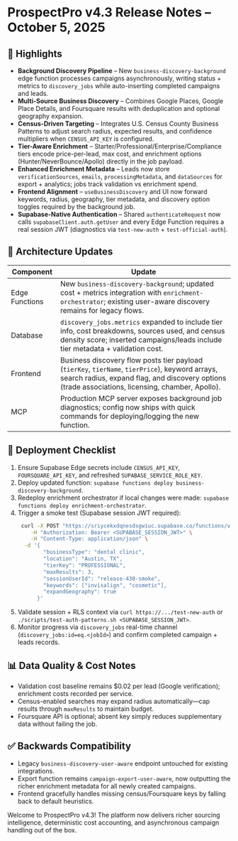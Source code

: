 # ProspectPro v4.3 Release Notes – October 5, 2025

## 🚀 Highlights

- **Background Discovery Pipeline** – New `business-discovery-background` edge function processes campaigns asynchronously, writing status + metrics to `discovery_jobs` while auto-inserting completed campaigns and leads.
- **Multi-Source Business Discovery** – Combines Google Places, Google Place Details, and Foursquare results with deduplication and optional geography expansion.
- **Census-Driven Targeting** – Integrates U.S. Census County Business Patterns to adjust search radius, expected results, and confidence multipliers when `CENSUS_API_KEY` is configured.
- **Tier-Aware Enrichment** – Starter/Professional/Enterprise/Compliance tiers encode price-per-lead, max cost, and enrichment options (Hunter/NeverBounce/Apollo) directly in the job payload.
- **Enhanced Enrichment Metadata** – Leads now store `verificationSources`, `emails`, `processingMetadata`, and `dataSources` for export + analytics; jobs track validation vs enrichment spend.
- **Frontend Alignment** – `useBusinessDiscovery` and UI now forward keywords, radius, geography, tier metadata, and discovery option toggles required by the background job.
- **Supabase-Native Authentication** – Shared `authenticateRequest` now calls `supabaseClient.auth.getUser` and every Edge Function requires a real session JWT (diagnostics via `test-new-auth` + `test-official-auth`).

## 🧠 Architecture Updates

| Component      | Update                                                                                                                                                                                               |
| -------------- | ---------------------------------------------------------------------------------------------------------------------------------------------------------------------------------------------------- |
| Edge Functions | New `business-discovery-background`; updated cost + metrics integration with `enrichment-orchestrator`; existing user-aware discovery remains for legacy flows.                                      |
| Database       | `discovery_jobs.metrics` expanded to include tier info, cost breakdowns, sources used, and census density score; inserted campaigns/leads include tier metadata + validation cost.                   |
| Frontend       | Business discovery flow posts tier payload (`tierKey`, `tierName`, `tierPrice`), keyword arrays, search radius, expand flag, and discovery options (trade associations, licensing, chamber, Apollo). |
| MCP            | Production MCP server exposes background job diagnostics; config now ships with quick commands for deploying/logging the new function.                                                               |

## 🔧 Deployment Checklist

1. Ensure Supabase Edge secrets include `CENSUS_API_KEY`, `FOURSQUARE_API_KEY`, and refreshed `SUPABASE_SERVICE_ROLE_KEY`.
2. Deploy updated function: `supabase functions deploy business-discovery-background`.
3. Redeploy enrichment orchestrator if local changes were made: `supabase functions deploy enrichment-orchestrator`.
4. Trigger a smoke test (Supabase session JWT required):
   ```bash
    curl -X POST "https://sriycekxdqnesdsgwiuc.supabase.co/functions/v1/business-discovery-background" \
       -H "Authorization: Bearer <SUPABASE_SESSION_JWT>" \
       -H "Content-Type: application/json" \
     -d '{
           "businessType": "dental clinic",
           "location": "Austin, TX",
           "tierKey": "PROFESSIONAL",
           "maxResults": 3,
           "sessionUserId": "release-430-smoke",
           "keywords": ["invisalign", "cosmetic"],
           "expandGeography": true
         }'
   ```
5. Validate session + RLS context via `curl https://.../test-new-auth` or `./scripts/test-auth-patterns.sh <SUPABASE_SESSION_JWT>`.
6. Monitor progress via `discovery_jobs` real-time channel (`discovery_jobs:id=eq.<jobId>`) and confirm completed campaign + leads records.

## 📊 Data Quality & Cost Notes

- Validation cost baseline remains $0.02 per lead (Google verification); enrichment costs recorded per service.
- Census-enabled searches may expand radius automatically—cap results through `maxResults` to maintain budget.
- Foursquare API is optional; absent key simply reduces supplementary data without failing the job.

## ✅ Backwards Compatibility

- Legacy `business-discovery-user-aware` endpoint untouched for existing integrations.
- Export function remains `campaign-export-user-aware`, now outputting the richer enrichment metadata for all newly created campaigns.
- Frontend gracefully handles missing census/Foursquare keys by falling back to default heuristics.

Welcome to ProspectPro v4.3! The platform now delivers richer sourcing intelligence, deterministic cost accounting, and asynchronous campaign handling out of the box.
